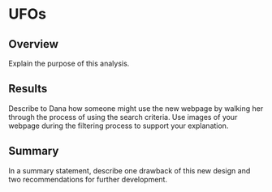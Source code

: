 # UFOs

## Overview

Explain the purpose of this analysis.

## Results

Describe to Dana how someone might use the new webpage by walking her through the process of using the search criteria. Use images of your webpage during the filtering process to support your explanation.

## Summary

In a summary statement, describe one drawback of this new design and two recommendations for further development.

